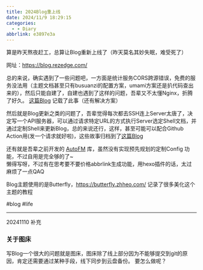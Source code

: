 ```yaml
---
title: 2024Blog重上线
date: 2024/11/9 18:29:15
categories:
  - - Diary
abbrlink: e3897e3a
---
```


算是昨天熬夜赶工，总算让Blog重新上线了（昨天莫名其妙失眠，难受死了）

网址：https://blog.rezedge.com/

总的来说，确实遇到了一些问题吧，一方面是统计服务CORS跨源错误，免费的服务没法用（主题文档甚至只有busuanzi的配置方案，umami方案还是扒代码查出来的），然后只能自建了，自建也遇到了这样的问题，吾辈又不太懂Nginx，折腾了好久。 [这篇Blog](https://blog.rezedge.com/posts/3823c728/) 记载了此事（还有解决方案）

然后就是Blog更新之类的问题了，吾辈觉得每次都去SSH连上Server太唐了，决定写一个API服务器，可以通过请求特定URL的方式执行Server选定Shell文档，并通过定制Shell来更新Blog，总的来说还行，这样，甚至可能可以配合Github Action用(发一个请求就好啦)，这些故事归档到了[这篇Blog](https://blog.rezedge.com/posts/373370e4/)

还有就是吾辈之前开发的 [AutoFM](https://github.com/edge-coordinates/auto-front-matter) 库，虽然没有实现预先规划的定制Config 功能，不过自用是完全够的了~  
懒得写呀，不过有在思考要不要价格abbrlink生成功能，用hexo插件的话，太过麻烦了一点QAQ

Blog主题使用的是Butterfly，https://butterfly.zhheo.com/ 记录了很多美化这个主题的教程

#blog #life


-------------------

20241110 补充
### 关于图床
写Blog一个很大的问题就是图床，图床除了线上部分因为不能够提交到git的原因，肯定还需要通过某种手段，线下同步到云盘备份。
要怎么做呢？